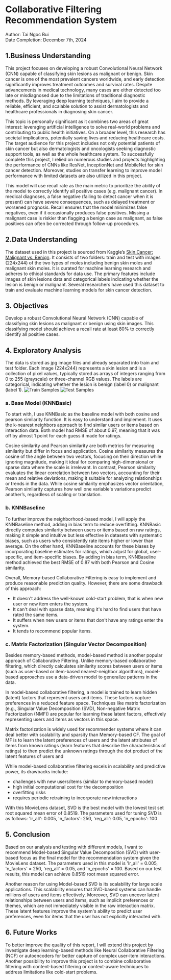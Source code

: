 # Collaborative Filtering Recommendation System

Author: Tai Ngoc Bui <br>
Date Completion: December 7th, 2024

## 1.Business Understanding
This project focuses on developing a robust Convolutional Neural Network (CNN) capable of classifying skin lesions as malignant or benign. Skin cancer is one of the most prevalent cancers worldwide, and early detection significantly improves treatment outcomes and survival rates. Despite advancements in medical technology, many cases are either detected too late or misdiagnosed due to the limitations of traditional diagnostic methods. By leveraging deep learning techniques, I aim to provide a reliable, efficient, and scalable solution to assist dermatologists and healthcare professionals in diagnosing skin cancer.

This topic is personally significant as it combines two areas of great interest: leveraging artificial intelligence to solve real-world problems and contributing to public health initiatives. On a broader level, this research has societal implications, potentially saving lives and reducing healthcare costs. The target audience for this project includes not only potential patients of skin cancer but also dermatologists and oncologists seeking diagnostic support tools, as well as the whole healthcare system. To successfully complete this project, I relied on numerous studies and projects highlighting the performance of CNNs like ResNet, InceptionNet and MobileNet for skin cancer detection. Moreover, studies on transfer learning to improve model performance with limited datasets are also utilized in this project.

This model will use recall rate as the main metric to prioritize the ability of the model to correctly identify all positive cases (e.g. malignant cancer). In medical diagnoses, a false negative (failing to detect cancer when it is present) can have severe consequences, such as delayed treatment or worsened prognosis. Recall ensures that the model minimizes false negatives, even if it occasionally produces false positives. Missing a malignant case is riskier than flagging a benign case as malignant, as false positives can often be corrected through follow-up procedures.


## 2.Data Understanding
The dataset used in this project is sourced from Kaggle’s [Skin Cancer: Malignant vs. Benign](https://www.kaggle.com/datasets/fanconic/skin-cancer-malignant-vs-benign). It consists of two folders: train and test with images (224x244) of the two types of moles including benign skin moles and malignant skin moles. It is curated for machine learning research and adheres to ethical standards for data use. The primary features include images of skin lesions data and categorical labels indicating whether the lesion is benign or malignant. Several researchers have used this dataset to train and evaluate machine learning models for skin cancer detection. 

## 3. Objectives
Develop a robust Convolutional Neural Network (CNN) capable of classifying skin lesions as malignant or benign using skin images. This classifying model should achieve a recall rate at least 80% to correctly identify all positive cases.

## 4. Exploratory Analysis
The data is stored as jpg image files and already separated into train and test folder. Each image (224x244) represents a skin lesion and is a collection of pixel values, typically stored as arrays of integers ranging from 0 to 255 (grayscale) or three-channel RGB values. The labels are categorical, indicating whether the lesion is benign (label 0) or malignant (label 1). 
![Train Samples](https://github.com/taingocbui/phase5_project/blob/main/photos/Train_samples.png)
![Test Samples](https://github.com/taingocbui/phase5_project/blob/main/photos/Test_samples.png)






### a. Base Model (KNNBasic)
To start with, I use KNNBasic as the baseline model with both cosine and pearson similarity function. It is easy to understand and implement. It uses the k-nearest neighbors approach to find similar users or items based on interaction data. Both model had RMSE of about 0.97, meaning that it was off by almost 1 point for each guess it made for ratings.

Cosine similarity and Pearson similarity are both metrics for measuring similarity but differ in focus and application. Cosine similarity measures the cosine of the angle between two vectors, focusing on their direction while ignoring magnitude, making it ideal for comparing high-dimensional or sparse data where the scale is irrelevant. In contrast, Pearson similarity evaluates the linear correlation between two vectors, accounting for their mean and relative deviations, making it suitable for analyzing relationships or trends in the data. While cosine similarity emphasizes vector orientation, Pearson similarity captures how well one variable's variations predict another’s, regardless of scaling or translation.

### b. KNNBaseline
To further improve the neighborhood-based model, I will apply the KNNBaseline method, adding in bias term to reduce overfitting. KNNBasic directly computes similarity between users or items based on raw ratings, making it simple and intuitive but less effective in datasets with systematic biases, such as users who consistently rate items higher or lower than average. On the other hand, KNNBaseline accounts for these biases by incorporating baseline estimates for ratings, which adjust for global, user-specific, and item-specific biases. By adding in bias term, KNNBaseline method achieved the best RMSE of 0.87 with both Pearson and Cosine similarity.

Overall, Memory-based Collaborative Filtering is easy to implement and produce reasonable prediction quality. However, there are some drawback of this approach:

- It doesn't address the well-known cold-start problem, that is when new user or new item enters the system.
- It can't deal with sparse data, meaning it's hard to find users that have rated the same items.
- It suffers when new users or items that don't have any ratings enter the system.
- It tends to recommend popular items.

### c. Matrix Factorization (Singular Vector Decomposition)
Besides memory-based methods, model-based method is another popular approach of Collaborative Filtering. Unlike memory-based collaborative filtering, which directly calculates similarity scores between users or items (such as user-based or item-based nearest-neighbor algorithms), model-based approaches use a data-driven model to generalize patterns in the data.

In model-based collaborative filtering, a model is trained to learn hidden (latent) factors that represent users and items. These factors capture preferences in a reduced feature space. Techniques like matrix factorization (e.g., Singular Value Decomposition (SVD), Non-negative Matrix Factorization (NMF)) are popular for learning these latent factors, effectively representing users and items as vectors in this space.

Matrix factorization is widely used for recommender systems where it can deal better with scalability and sparsity than Memory-based CF. The goal of MF is to learn the latent preferences of users and the latent attributes of items from known ratings (learn features that describe the characteristics of ratings) to then predict the unknown ratings through the dot product of the latent features of users and

While model-based collaborative filtering excels in scalability and predictive power, its drawbacks include:

- challenges with new users/items (similar to memory-based model)
- high initial computational cost for the decomposition
- overfitting risks
- requires periodic retraining to incorporate new interactions

With this MovieLens dataset, SVD is the best model with the lowest test set root squared mean error of 0.8519. The parameters used for tuning SVD is as follows: 'lr_all': 0.005, 'n_factors': 250, 'reg_all': 0.05, 'n_epochs': 100

## 5. Conclusion
Based on our analysis and testing with different models, I want to recommend Model-based Singular Value Decomposition (SVD) with user-based focus as the final model for the recommendation system given the MovieLens dataset. The parameters used in this model is 'lr_all' = 0.005, 'n_factors' = 250, 'reg_all' = 0.05, and 'n_epochs' = 100. Based on our test results, this model can achieve 0.8519 root mean squared error.

Another reason for using Model-based SVD is its scalability for large scale applications. This scalability ensures that SVD-based systems can handle millions of users and items effectively. Moreover, SVD can uncover latent relationships between users and items, such as implicit preferences or themes, which are not immediately visible in the raw interaction matrix. These latent features improve the system's ability to predict user preferences, even for items that the user has not explicitly interacted with.

## 6. Future Works
To better improve the quality of this report, I will extend this project by investigate deep learning-based methods like Neural Collaborative Filtering (NCF) or autoencoders for better capture of complex user-item interactions. Another possibility to improve this project is to combine collaborative filtering with content-based filtering or context-aware techniques to address limitations like cold-start problems.


